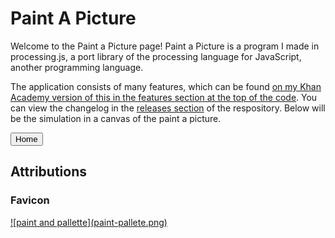 # Paint A Picture

Welcome to the Paint a Picture page! Paint a Picture is a program I made in processing.js, a port library of the processing language for JavaScript, another programming language. 

The application consists of many features, which can be found [on my Khan Academy version of this in the features section at the top of the code](https://www.khanacademy.org/computer-programming/paint-a-picture-v219/4631918938554368). You can view the changelog in the [releases section](https://github.com/KnowledgeableKangaroo/paint-a-picture-backup/releases) of the respository. Below will be the simulation in a canvas of the paint a picture. 

<canvas id = "mycanvas"></canvas>

<button onclick = "goToHomePage()" type = "button"> Home </button>

## Attributions ##

### Favicon ###

<a href = "https://pixabay.com/photo-157342/" target = "_blank">
	![paint and pallette](paint-pallete.png)
</a>

<script src="https://cdn.jsdelivr.net/processing.js/1.4.8/processing.min.js"></script> 
<script src = "paint-a-picture.js"></script>
<script src = "https://rawgit.com/KnowledgeableKangaroo/KnowledgeableKangaroo.github.io/master/script.js"></script>

